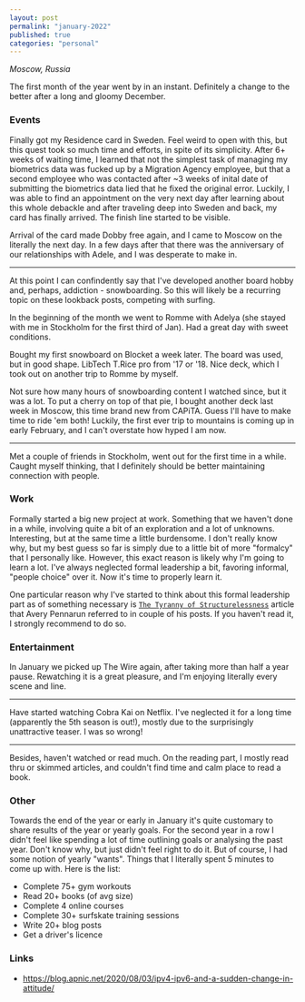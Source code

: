 ```yaml
---
layout: post
permalink: "january-2022"
published: true
categories: "personal" 
---
```


_Moscow, Russia_

The first month of the year went by in an instant. Definitely a change to the better after a long and gloomy December. 

### Events
Finally got my Residence card in Sweden. Feel weird to open with this, but this quest took so much time and efforts, in spite of its simplicity. After 6+ weeks of waiting time, I learned that not the simplest task of managing my biometrics data was fucked up by a Migration Agency employee, but that a second employee who was contacted after ~3 weeks of inital date of submitting the biometrics data lied that he fixed the original error. Luckily, I was able to find an appointment on the very next day after learning about this whole debackle and after traveling deep into Sweden and back, my card has finally arrived. The finish line started to be visible.

Arrival of the card made Dobby free again, and I came to Moscow on the literally the next day. In a few days after that there was the anniversary of our relationships with Adele, and I was desperate to make in.
_____
At this point I can confindently say that I've developed another board hobby and, perhaps, addiction - snowboarding. So this will likely be a recurring topic on these lookback posts, competing with surfing.

In the beginning of the month we went to Romme with Adelya (she stayed with me in Stockholm for the first third of Jan). Had a great day with sweet conditions. 

Bought my first snowboard on Blocket a week later. The board was used, but in good shape. LibTech T.Rice pro from '17 or '18. Nice deck, which I took out on another trip to Romme by myself.

Not sure how many hours of snowboarding content I watched since, but it was a lot. To put a cherry on top of that pie, I bought another deck last week in Moscow, this time brand new from CAPiTA. Guess I'll have to make time to ride 'em both! Luckily, the first ever trip to mountains is coming up in early February, and I can't overstate how hyped I am now.
_____
Met a couple of friends in Stockholm, went out for the first time in a while. Caught myself thinking, that I definitely should be better maintaining connection with people.

### Work
Formally started a big new project at work. Something that we haven't done in a while, involving quite a bit of an exploration and a lot of unknowns. Interesting, but at the same time a little burdensome. I don't really know why, but my best guess so far is simply due to a little bit of more "formalcy" that I personally like. However, this exact reason is likely why I'm going to learn a lot. I've always neglected formal leadership a bit, favoring informal, "people choice" over it. Now it's time to properly learn it.

One particular reason why I've started to think about this formal leadership part as of something necessary is [`The Tyranny of Structurelessness`](https://www.jofreeman.com/joreen/tyranny.htm) article that Avery Pennarun referred to in couple of his posts. If you haven't read it, I strongly recommend to do so.

### Entertainment
In January we picked up The Wire again, after taking more than half a year pause. Rewatching it is a great pleasure, and I'm enjoying literally every scene and line.  
_____
Have started watching Cobra Kai on Netflix. I've neglected it for a long time (apparently the 5th season is out!), mostly due to the surprisingly unattractive teaser. I was so wrong!  
_____
Besides, haven't watched or read much. On the reading part, I mostly read thru or skimmed articles, and couldn't find time and calm place to read a book.

### Other

Towards the end of the year or early in January it's quite customary to share results of the year or yearly goals. For the second year in a row I didn't feel like spending a lot of time outlining goals or analysing the past year. Don't know why, but just didn't feel right to do it. But of course, I had some notion of yearly "wants". Things that I literally spent 5 minutes to come up with. Here is the list:
* Complete 75+ gym workouts
* Read 20+ books (of avg size)
* Complete 4 online courses
* Complete 30+ surfskate training sessions
* Write 20+ blog posts
* Get a driver's licence
  
### Links
* https://blog.apnic.net/2020/08/03/ipv4-ipv6-and-a-sudden-change-in-attitude/

